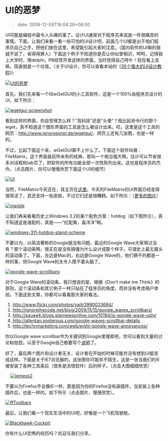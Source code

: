 # UI的恶梦
>date: 2009-12-09T16:04:26+08:00


UI可能是编程中最令人头痛的事了。设计UI通常对于程序员来说是一件很痛苦的事情。下面，让我们来看一看一些可怕的UI设计吧，前面几个UI都是出于咱们程序员自己之手，把他们放在这里，希望能引起大家的注意。（国内软件的UI嘛的我就不说了，省得得罪人）下面这个例子不知道你是否让你似曾相识，呵呵，记得我上大学时，用delphi，PB经常开发这样的界面，当时觉得自己特牛！现在看上去嘛，简直就是一个垃圾。（关于UI设计，你可以查看本站的《[35个强大的UI设计教程](https://coolshell.cn/articles/363.html)》）


[![UI的恶梦](https://coolshell.cn/wp-content/uploads/2009/12/badui2-300x224.jpg "UI的恶梦")](https://coolshell.cn/wp-content/uploads/2009/12/badui2.jpg)


首先，我们先来看一个叫wGetGUI的小工具软件，这是一个100%由程序员设计的UI，如下所示：



[![wgetgui-screenshot](https://coolshell.cn/wp-content/uploads/2009/12/wgetgui-screenshot-300x208.png "wgetgui-screenshot")](https://coolshell.cn/wp-content/uploads/2009/12/wgetgui-screenshot.png)


看到这样的界面，你会觉得怎么样？“高科技”还是“头晕”？相比起命令行的那个wget，真不知道这个图形界面的工具是怎么被设计出来。哎。这里是这个工具的网页：<http://www.jensroesner.de/wgetgui/>，网页上还有几张图，也是一样的。


不过，比起下面这个来，wGetGUI算不上什么了。下面这个软件叫做：FileMatrix，这个界面是前所未有的经典，那叫一个相当强大啊。估计可以节省很多对话框和tab页了，把软件的所有功能全部一次性陈列出来。这也是程序员的杰作。（点击图片，你可以慢慢欣赏下面这个UI的细节）


[![UI](https://coolshell.cn/wp-content/uploads/2009/12/UI-300x234.png "UI")](https://coolshell.cn/wp-content/uploads/2009/12/UI.png)


当然，FileMatrix今天还在，其主页在[这里](http://www.gardenerofthoughts.org/ideas/filematrix/index.htm)。今天的FileMatrix的UI界面已经变得很简洁了，其还支持一些皮肤，不过它们还是很糟糕。如下所示：（[更多的图片](http://www.gardenerofthoughts.org/ideas/filematrix/screenshots.htm)）


[![marble](https://coolshell.cn/wp-content/uploads/2009/12/marble-300x226.png "marble")](https://coolshell.cn/wp-content/uploads/2009/12/marble.png)


让我们再来看看历史上Windows 3.2的某个配色方案：hotdog（如下图所示），真不知道这是谁配的，真是——“红配黄，喜洋洋”啊。


[![windows-311-hotdog-stand-scheme](https://coolshell.cn/wp-content/uploads/2009/12/windows-311-hotdog-stand-scheme-300x225.png "windows-311-hotdog-stand-scheme")](https://coolshell.cn/wp-content/uploads/2009/12/windows-311-hotdog-stand-scheme.png)


不要以为，以简洁著称的Google就没有问题，最近的Google Wave大家用过没有？那个滚动条啊，我实在是没有搞懂为什么设计成那个样子。可谓史上最无厘头的滚动条了。下面，左边是Mac的，右边是Google Wave的，他们俩干的都是一样的事，但Google Wave的太令人摸不着头脑了。


[![google-wave-scrollbars](https://coolshell.cn/wp-content/uploads/2009/12/google-wave-scrollbars.png "google-wave-scrollbars")](https://coolshell.cn/wp-content/uploads/2009/12/google-wave-scrollbars.png)


对于Google Wave的滚动条，我只想说的是，根据《Don’t make me Think》的原则，这个滚动条和其它例子一样只站在了程序员的角度，而并没有考虑用户体验。下面这些文章，你都可以看看那大家的看法。


1. <http://www.flickr.com/photos/yaili/3990023684/>
2. <http://ignorethecode.net/blog/2009/11/15/google_waves_scrollbars/>
3. <http://squawk.blogs.starnewsonline.com/10194/is-google-wave-ugly/>
4. <http://allentan.posterous.com/google-waves-scrollbar-details>
5. <http://technmarketing.com/web/eight-google-wave-annoyances/>


你以Google wave scrollbar作为关键词到Google里搜索吧，你可以看到大量的讨论和抱怨。以至于Google自己都要写个[说明](https://www.google.com/support/wave/bin/answer.py?hl=en&answer=162103)了。


好了，最后两个图片和设计者无关，设计者在开始的时候可能并没有想到UI能变成这样。下面是关于IE7浏览器的，这张图你可能并不陌生，这是一张当我们的IE被安装了各种工具条后（很多是流氓软件）后的样子。（点击大图细细欣赏）


    [![iemess2](https://coolshell.cn/wp-content/uploads/2009/12/iemess2-300x225.jpg "iemess2")](https://coolshell.cn/wp-content/uploads/2009/12/iemess2.jpg) 


不要以为Firefox不会像IE一样，那是因为你的Firefox没有装插件，当安装上各种插件后，也是一样的。如下所示（点击图片，慢慢欣赏）。


[![ffToolbars](https://coolshell.cn/wp-content/uploads/2009/12/ffToolbars-251x300.jpg "ffToolbars")](https://coolshell.cn/wp-content/uploads/2009/12/ffToolbars.jpg)


最后，让我们看一个现实生活中的UI吧，好像是一个飞机驾驶舱。


[![Blackhawk-Cockpit](https://coolshell.cn/wp-content/uploads/2009/12/Blackhawk-Cockpit-300x225.jpg "Blackhawk-Cockpit")](https://coolshell.cn/wp-content/uploads/2009/12/Blackhawk-Cockpit.jpg) 


你有什么UI恐怖的经历吗？欢迎与我们分享。



